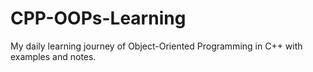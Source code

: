 # CPP-OOPs-Learning
My daily learning journey of Object-Oriented Programming in C++ with examples and notes.
